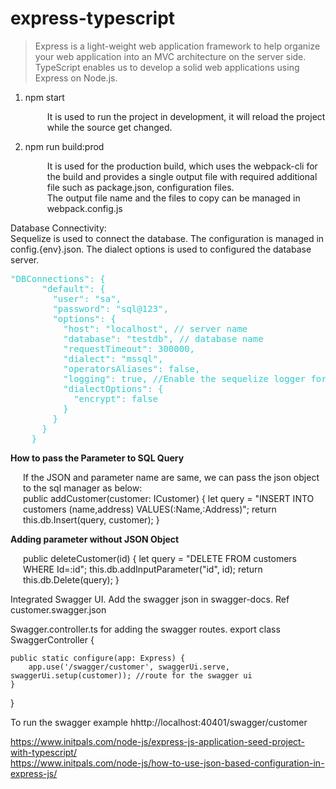 # express-typescript<br/>

<p><blockquote cite="http://krishna-kv.blogspot.com/2017/05/express-js-using-typescript-and-visual.html"> Express is a light-weight web application framework to help organize your web application into an MVC architecture on the server side. TypeScript enables us to develop a solid web applications using Express on Node.js.</blockquote></p>
<ol>
  <li>npm start </li>
   <p style="margin-left:35px">It is used to run the project in development, it will reload the project while the source get changed. </p>
  <li>npm run build:prod</li>
  <p style="margin-left:35px"> It is used for the production build, which uses the webpack-cli for the build and provides a single output file with required additional file such as package.json, configuration files. <br/>
   The output file name and the files to copy can be managed in webpack.config.js 
  </p>
</ol>

<p>
  Database Connectivity: <br/>
  Sequelize is used to connect the database. The configuration is managed in config.{env}.json. The dialect options is used to configured the database server.  
  <pre class="brush:js;toolbar:false;"><span style="color: #33cccc;">"DBConnections": {
      "default": {
        "user": "sa",
        "password": "sql@123",
        "options": {
          "host": "localhost", // server name
          "database": "testdb", // database name
          "requestTimeout": 300000,
          "dialect": "mssql",
          "operatorsAliases": false,
          "logging": true, //Enable the sequelize logger for queries for dev mode.
          "dialectOptions": {
            "encrypt": false
          }
        }
      }
    }</span></pre>
</p>

  <b>How to pass the Parameter to SQL Query</b> <br/>
  <p style="margin-left:20px">If the JSON and parameter name are same, we can pass the json object to the sql manager as below: <br/>
        public addCustomer(customer: ICustomer) {
        let query = "INSERT INTO customers (name,address) VALUES(:Name,:Address)";
        return this.db.Insert(query, customer);
    }
  </p>
   <b>Adding parameter without JSON Object</b><br/>
 <p style="margin-left:20px"> 
  public deleteCustomer(id) {
        let query = "DELETE FROM customers WHERE Id=:id";
        this.db.addInputParameter("id", id);
        return this.db.Delete(query);
    }
 </p>  
 
 Integrated Swagger UI. 
 Add the swagger json in swagger-docs. Ref customer.swagger.json 
 
 Swagger.controller.ts for adding the swagger routes.
export class SwaggerController {

    public static configure(app: Express) {
        app.use('/swagger/customer', swaggerUi.serve, swaggerUi.setup(customer)); //route for the swagger ui
    }
}

To run the swagger example 
hhttp://localhost:40401/swagger/customer


https://www.initpals.com/node-js/express-js-application-seed-project-with-typescript/<br/>
https://www.initpals.com/node-js/how-to-use-json-based-configuration-in-express-js/

